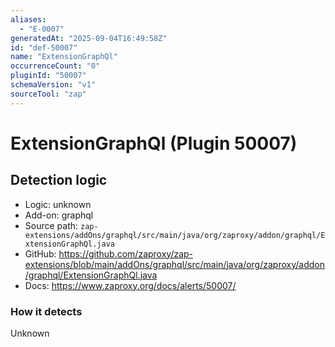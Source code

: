 ```yaml
---
aliases:
  - "E-0007"
generatedAt: "2025-09-04T16:49:58Z"
id: "def-50007"
name: "ExtensionGraphQl"
occurrenceCount: "0"
pluginId: "50007"
schemaVersion: "v1"
sourceTool: "zap"
---
```


# ExtensionGraphQl (Plugin 50007)

## Detection logic

- Logic: unknown
- Add-on: graphql
- Source path: `zap-extensions/addOns/graphql/src/main/java/org/zaproxy/addon/graphql/ExtensionGraphQl.java`
- GitHub: https://github.com/zaproxy/zap-extensions/blob/main/addOns/graphql/src/main/java/org/zaproxy/addon/graphql/ExtensionGraphQl.java
- Docs: https://www.zaproxy.org/docs/alerts/50007/

### How it detects

Unknown

